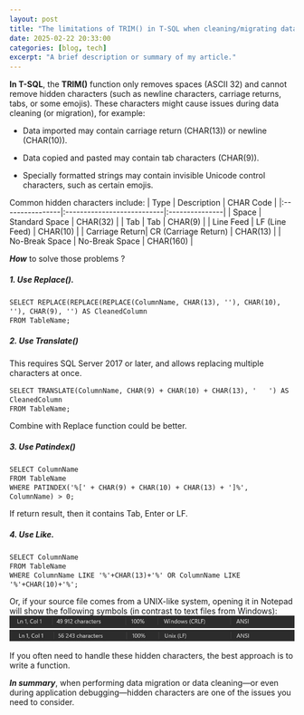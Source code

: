 ```yaml
---
layout: post
title: "The limitations of TRIM() in T‑SQL when cleaning/migrating data"
date: 2025-02-22 20:33:00 
categories: [blog, tech]
excerpt: "A brief description or summary of my article."
---
```


**In T-SQL**, the **TRIM()** function only removes spaces (ASCII 32) and cannot remove hidden characters (such as newline characters, carriage returns, tabs, or some emojis). These characters might cause issues during data cleaning (or migration), for example:

- Data imported may contain carriage return (CHAR(13)) or newline (CHAR(10)).

- Data copied and pasted may contain tab characters (CHAR(9)).

- Specially formatted strings may contain invisible Unicode control characters, such as certain emojis.

Common hidden characters include:
| Type       | Description               | CHAR Code     |
|:----------------|:---------------------------|:---------------|
| Space          | Standard Space            | CHAR(32)      |
| Tab            | Tab                       | CHAR(9)       |
| Line Feed      | LF (Line Feed)            | CHAR(10)      |
| Carriage Return| CR (Carriage Return)      | CHAR(13)      |
| No-Break Space | No-Break Space            | CHAR(160)     |

***How*** to solve those problems ?
##### 1. Use Replace().
```
SELECT REPLACE(REPLACE(REPLACE(ColumnName, CHAR(13), ''), CHAR(10), ''), CHAR(9), '') AS CleanedColumn
FROM TableName;
```
##### 2. Use Translate()
This requires SQL Server 2017 or later, and allows replacing multiple characters at once.
```
SELECT TRANSLATE(ColumnName, CHAR(9) + CHAR(10) + CHAR(13), '   ') AS CleanedColumn
FROM TableName;
```
Combine with Replace function could be better.
##### 3. Use Patindex()
```
SELECT ColumnName
FROM TableName
WHERE PATINDEX('%[' + CHAR(9) + CHAR(10) + CHAR(13) + ']%', ColumnName) > 0;
```
If return result, then it contains Tab, Enter or LF.

##### 4. Use Like.
```
SELECT ColumnName 
FROM TableName 
WHERE ColumnName LIKE '%'+CHAR(13)+'%' OR ColumnName LIKE '%'+CHAR(10)+'%';
```
Or, if your source file comes from a UNIX-like system, opening it in Notepad will show the following symbols (in contrast to text files from Windows):
![Win](/Windows.webp)
![Unix](/Unix.webp)

If you often need to handle these hidden characters, the best approach is to write a function.

***In summary***, when performing data migration or data cleaning—or even during application debugging—hidden characters are one of the issues you need to consider.